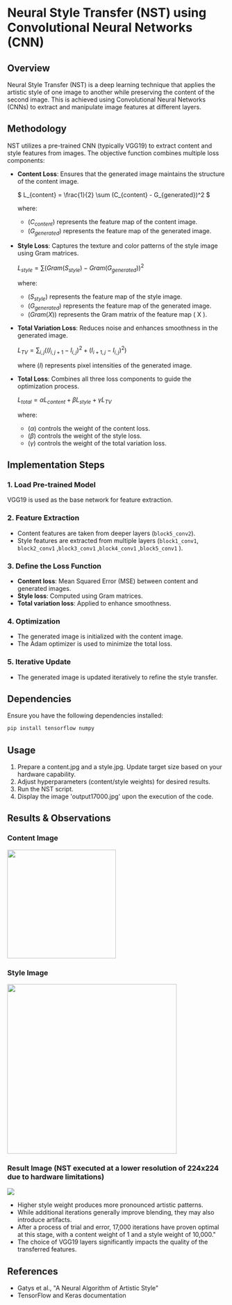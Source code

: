 # Neural Style Transfer (NST) using Convolutional Neural Networks (CNN)

## Overview

Neural Style Transfer (NST) is a deep learning technique that applies the artistic style of one image to another while preserving the content of the second image. This is achieved using Convolutional Neural Networks (CNNs) to extract and manipulate image features at different layers.

## Methodology

NST utilizes a pre-trained CNN (typically VGG19) to extract content and style features from images. The objective function combines multiple loss components:

- **Content Loss**: Ensures that the generated image maintains the structure of the content image.
  
  $` L_{content} = \frac{1}{2} \sum (C_{content} - G_{generated})^2 `$
  
  where:
  - $`( C_{content} )`$ represents the feature map of the content image.
  - $`( G_{generated} )`$ represents the feature map of the generated image.

- **Style Loss**: Captures the texture and color patterns of the style image using Gram matrices.
  
  $` L_{style} = \sum (Gram(S_{style}) - Gram(G_{generated}))^2 `$
  
  where:
  - $`( S_{style} )`$ represents the feature map of the style image.
  - $`( G_{generated} )`$ represents the feature map of the generated image.
  - $`( Gram(X) )`$ represents the Gram matrix of the feature map \( X \).

- **Total Variation Loss**: Reduces noise and enhances smoothness in the generated image.
  
  $` L_{TV} = \sum_{i,j} ((I_{i,j+1} - I_{i,j})^2 + (I_{i+1,j} - I_{i,j})^2) `$
  
  where $`( I )`$ represents pixel intensities of the generated image.

- **Total Loss**: Combines all three loss components to guide the optimization process.

  $`L_{total} = \alpha L_{content} + \beta L_{style} + \gamma L_{TV}`$

  where:

  - $`(\alpha)`$ controls the weight of the content loss.
  - $`(\beta)`$ controls the weight of the style loss.
  - $`(\gamma)`$ controls the weight of the total variation loss.

## Implementation Steps

### 1. Load Pre-trained Model

VGG19 is used as the base network for feature extraction.

### 2. Feature Extraction

- Content features are taken from deeper layers (`block5_conv2`).
- Style features are extracted from multiple layers (`block1_conv1`, `block2_conv1` ,`block3_conv1` ,`block4_conv1` ,`block5_conv1` ).

### 3. Define the Loss Function

- **Content loss**: Mean Squared Error (MSE) between content and generated images.
- **Style loss**: Computed using Gram matrices.
- **Total variation loss**: Applied to enhance smoothness.

### 4. Optimization

- The generated image is initialized with the content image.
- The Adam optimizer is used to minimize the total loss.

### 5. Iterative Update

- The generated image is updated iteratively to refine the style transfer.

## Dependencies

Ensure you have the following dependencies installed:

```bash
pip install tensorflow numpy
```


## Usage

1. Prepare a content.jpg and a style.jpg. Update target size based on your hardware capability.
2. Adjust hyperparameters (content/style weights) for desired results. 
3. Run the NST script.
4. Display the image 'output17000.jpg' upon the execution of the code.

## Results & Observations
### Content Image
<img src="https://github.com/user-attachments/assets/3d688ded-9ea6-4aea-acc4-1534312bab96" width="250"/>


### Style Image
<img src="https://github.com/user-attachments/assets/009ae32f-0c19-4b77-a1cd-5996b0aa2279" width="390"/>


### Result Image (NST executed at a lower resolution of 224x224 due to hardware limitations)
<img src="https://github.com/user-attachments/assets/a6756b31-630e-4303-9176-09f4cd104363" />


- Higher style weight produces more pronounced artistic patterns.
- While additional iterations generally improve blending, they may also introduce artifacts.
- After a process of trial and error, 17,000 iterations have proven optimal at this stage, with a content weight of 1 and a style weight of 10,000."
- The choice of VGG19 layers significantly impacts the quality of the transferred features.

## References

- Gatys et al., "A Neural Algorithm of Artistic Style"
- TensorFlow and Keras documentation

